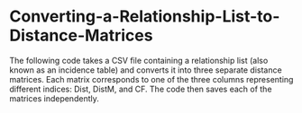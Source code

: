 # Converting-a-Relationship-List-to-Distance-Matrices
The following code takes a CSV file containing a relationship list (also known as an incidence table) and converts it into three separate distance matrices. Each matrix corresponds to one of the three columns representing different indices: Dist, DistM, and CF. The code then saves each of the matrices independently.

